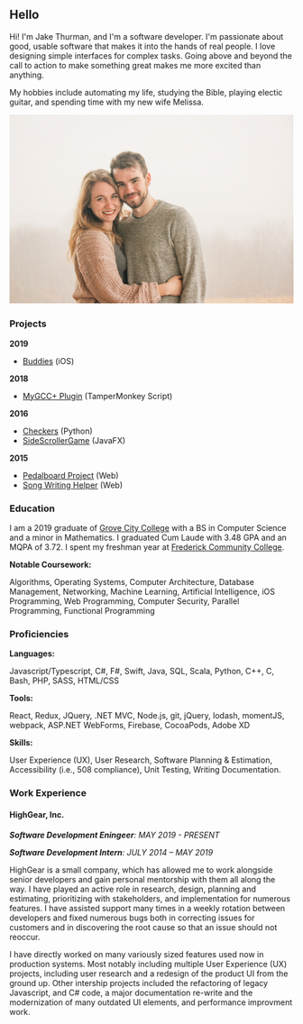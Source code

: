 ## Hello

Hi! I'm Jake Thurman, and I'm a software developer.
I'm passionate about good, usable software that makes it into the hands of real people.
I love designing simple interfaces for complex tasks.
Going above and beyond the call to action to make something great makes me more excited than anything. 

My hobbies include automating my life, studying the Bible, playing electic guitar, and spending time with my new wife Melissa.

![Photo of Jake and Melissa](./images/withmelissa.jpg)


### Projects

<div class="grid-children" data-markdown="1">
<div data-markdown="1">

**2019**

- [Buddies](./site/buddiesIOSProject.html) (iOS)

</div>
<div data-markdown="1">

**2018**

- [MyGCC+ Plugin](./site/mygccPlusProject.html) (TamperMonkey Script)

</div>
<div data-markdown="1">

**2016**

- [Checkers](./site/checkersProject.html) (Python)
- [SideScrollerGame](./site/sideScrollerGame.html) (JavaFX)

</div>
<div data-markdown="1">

**2015**

- [Pedalboard Project](./site/pedalboardProject.html) (Web)
- [Song Writing Helper](./site/rhymerProject.html) (Web)

</div>
</div>

### Education

I am a 2019 graduate of [Grove City College](http://www.gcc.edu) with a BS in Computer Science and a minor in Mathematics. 
I graduated Cum Laude with 3.48 GPA and an MQPA of 3.72.
I spent my freshman year at [Frederick Community College](https://www.frederick.edu).

**Notable Coursework:**

Algorithms, Operating Systems, Computer Architecture, 
Database Management, Networking, Machine Learning, 
Artificial Intelligence, iOS Programming, Web Programming, 
Computer Security, Parallel Programming, Functional Programming

### Proficiencies

**Languages:**

Javascript/Typescript, C#, F#, Swift, Java, SQL,
Scala, Python, C++, C, Bash, PHP, SASS,
HTML/CSS

**Tools:**

React, Redux, JQuery, .NET MVC, Node.js, git,
jQuery, lodash, momentJS, webpack, ASP.NET
WebForms, Firebase, CocoaPods, Adobe XD

**Skills:**

User Experience (UX), User Research, Software
Planning & Estimation, Accessibility (i.e., 508
compliance), Unit Testing, Writing
Documentation.


### Work Experience

#### HighGear, Inc.

_**Software Development Eningeer**: MAY 2019 - PRESENT_

_**Software Development Intern**: JULY 2014 – MAY 2019_

HighGear is a small company, which has allowed me to work alongside senior developers and gain personal mentorship with them all along the way.
I have played an active role in research, design, planning and estimating, prioritizing with stakeholders, and implementation for numerous features.
I have assisted support many times in a weekly rotation between developers and fixed numerous bugs both in correcting issues for customers and in discovering the root cause so that an issue should not reoccur. 

I have directly worked on many variously sized features used now in production systems. Most notably including multiple User Experience (UX) projects, including user research and a redesign of the product UI from the ground up. Other intership projects included the refactoring of legacy Javascript, and C# code, a major documentation re-write and the modernization of many outdated UI elements, and performance improvment work.


